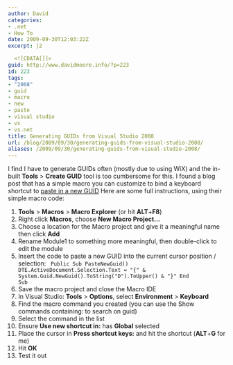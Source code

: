 ```yaml
---
author: David
categories:
- .net
- How To
date: 2009-09-30T12:03:22Z
excerpt: |2

  <![CDATA[]]>
guid: http://www.davidmoore.info/?p=223
id: 223
tags:
- "2008"
- guid
- macro
- new
- paste
- visual studio
- vs
- vs.net
title: Generating GUIDs from Visual Studio 2008
url: /blog/2009/09/30/generating-guids-from-visual-studio-2008/
aliases: /2009/09/30/generating-guids-from-visual-studio-2008/
---
```


I find I have to generate GUIDs often (mostly due to using WiX) and the in-built <strong>Tools</strong> > <strong>Create GUID</strong> tool is too cumbersome for this. I found a blog post that has a simple macro you can customize to bind a keyboard shortcut to <a href="http://www.wirwar.com/blog/2007/11/03/generating-guids-in-the-visual-studio-ide/" target="_blank">paste in a new GUID</a> Here are some full instructions, using their simple macro code: <ol> <li><strong>Tools</strong> > <strong>Macros</strong> > <strong>Macro Explorer</strong> (or hit <strong>ALT</strong>+<strong>F8</strong>)</li> <li>Right click <strong>Macros</strong>, choose <strong>New Macro Project&#8230;</strong></li> <li>Choose a location for the Macro project and give it a meaningful name then click <strong>Add</strong></li> <li>Rename Module1 to something more meaningful, then double-click to edit the module</li> <li>Insert the code to paste a new GUID into the current cursor position / selection: <code> Public Sub PasteNewGuid() DTE.ActiveDocument.Selection.Text = "{" & System.Guid.NewGuid().ToString("D").ToUpper() & "}" End Sub</code></li> <li>Save the macro project and close the Macro IDE</li> <li>In Visual Studio: <strong>Tools</strong> > <strong>Options</strong>, select <strong>Environment</strong> > <strong>Keyboard</strong></li> <li>Find the macro command you created (you can use the Show commands containing: to search on guid)</li> <li>Select the command in the list</li> <li>Ensure <strong>Use new shortcut in:</strong> has <strong>Global</strong> selected</li> <li>Place the cursor in <strong>Press shortcut keys:</strong> and hit the shortcut (<strong>ALT</strong>+<strong>G</strong> for me)</li> <li>Hit <strong>OK</strong></li> <li>Test it out</li> </ol>